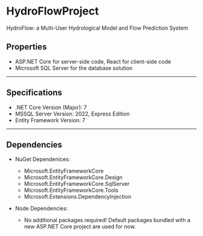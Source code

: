 # HydroFlowProject
HydroFlow: a Multi-User Hydrological Model and Flow Prediction System

## Properties
- ASP.NET Core for server-side code, React for client-side code
- Microsoft SQL Server for the database solution

----

## Specifications
- .NET Core Version (Major): 7
- MSSQL Server Version: 2022, Express Edition
- Entity Framework Version: 7

----

## Dependencies
- NuGet Dependenices:
  - Microsoft.EntityFrameworkCore
  - Microsoft.EntityFrameworkCore.Design
  - Microsoft.EntityFrameworkCore.SqlServer
  - Microsoft.EntityFrameworkCore.Tools
  - Microsoft.Extensions.DependencyInjection
  
- Node Dependencies:
  - No additional packages required! Default packages bundled with a new ASP.NET Core project are used for now.
